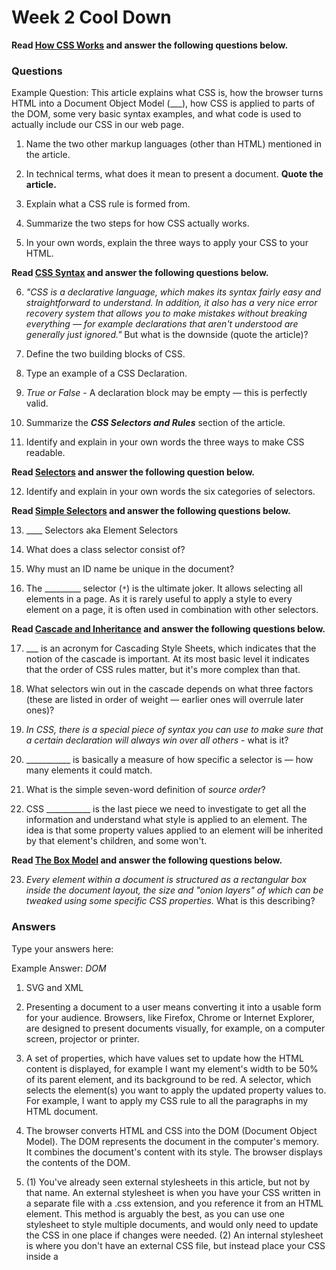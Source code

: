 # Week 2 Cool Down

**Read [How CSS Works](https://developer.mozilla.org/en-US/docs/Learn/CSS/Introduction_to_CSS/How_CSS_works) and answer the following questions below.**

### Questions

Example Question: This article explains what CSS is, how the browser turns HTML into a Document Object Model (___), how CSS is applied to parts of the DOM, some very basic syntax examples, and what code is used to actually include our CSS in our web page.

1. Name the two other markup languages (other than HTML) mentioned in the article.

2. In technical terms, what does it mean to present a document. **Quote the article.**

3. Explain what a CSS rule is formed from. 

4. Summarize the two steps for how CSS actually works.

5. In your own words, explain the three ways to apply your CSS to your HTML.

**Read [CSS Syntax](https://developer.mozilla.org/en-US/docs/Learn/CSS/Introduction_to_CSS/Syntax) and answer the following questions below.**

6. *"CSS is a declarative language, which makes its syntax fairly easy and straightforward to understand. In addition, it also has a very nice error recovery system that allows you to make mistakes without breaking everything — for example declarations that aren't understood are generally just ignored."* But what is the downside (quote the article)?

7. Define the two building blocks of CSS.

8. Type an example of a CSS Declaration.

9. *True or False* - A declaration block may be empty — this is perfectly valid.

10. Summarize the ***CSS Selectors and Rules*** section of the article.

11. Identify and explain in your own words the three ways to make CSS readable.

**Read [Selectors](https://developer.mozilla.org/en-US/docs/Learn/CSS/Introduction_to_CSS/Selectors) and answer the following question below.**

12. Identify and explain in your own words the six categories of selectors.

**Read [Simple Selectors](https://developer.mozilla.org/en-US/docs/Learn/CSS/Introduction_to_CSS/Simple_selectors) and answer the following questions below.**

13. ____ Selectors aka Element Selectors

14. What does a class selector consist of?

15. Why must an ID name be unique in the document?

16. The _________ selector (`*`) is the ultimate joker. It allows selecting all elements in a page. As it is rarely useful to apply a style to every element on a page, it is often used in combination with other selectors.

**Read [Cascade and Inheritance](https://developer.mozilla.org/en-US/docs/Learn/CSS/Introduction_to_CSS/Cascade_and_inheritance) and answer the following questions below.**

17. ___ is an acronym for Cascading Style Sheets, which indicates that the notion of the cascade is important. At its most basic level it indicates that the order of CSS rules matter, but it's more complex than that. 

18. What selectors win out in the cascade depends on what three factors (these are listed in order of weight — earlier ones will overrule later ones)?

19. *In CSS, there is a special piece of syntax you can use to make sure that a certain declaration will always win over all others* - what is it?

20. ___________ is basically a measure of how specific a selector is — how many elements it could match.

21. What is the simple seven-word definition of *source order*?

22. CSS ___________ is the last piece we need to investigate to get all the information and understand what style is applied to an element. The idea is that some property values applied to an element will be inherited by that element's children, and some won't.

**Read [The Box Model](https://developer.mozilla.org/en-US/docs/Learn/CSS/Introduction_to_CSS/Box_model) and answer the following questions below.**

23. *Every element within a document is structured as a rectangular box inside the document layout, the size and "onion layers" of which can be tweaked using some specific CSS properties.* What is this describing?

### Answers

Type your answers here: 

Example Answer: *DOM*

1. SVG and XML

2. Presenting a document to a user means converting it into a usable form for your audience. Browsers, like Firefox, Chrome or Internet Explorer, are designed to present documents visually, for example, on a computer screen, projector or printer.

3. A set of properties, which have values set to update how the HTML content is displayed, for example I want my element's width to be 50% of its parent element, and its background to be red. A selector, which selects the element(s) you want to apply the updated property values to. For example, I want to apply my CSS rule to all the paragraphs in my HTML document.

4. The browser converts HTML and CSS into the DOM (Document Object Model). The DOM represents the document in the computer's memory. It combines the document's content with its style.
The browser displays the contents of the DOM.

5. (1) You've already seen external stylesheets in this article, but not by that name. An external stylesheet is when you have your CSS written in a separate file with a .css extension, and you reference it from an HTML <link> element. This method is arguably the best, as you can use one stylesheet to style multiple documents, and would only need to update the CSS in one place if changes were needed. (2) An internal stylesheet is where you don't have an external CSS file, but instead place your CSS inside a <style> element, contained inside the HTML head. This can be useful in some circumstances (maybe you're working with a content management system where you can't modify the CSS files directly), but it isn't quite as efficient as external stylesheets — in a website, the CSS would need to be repeated across every page, and updated in multiple places if changes were required. (3) Inline styles are CSS declarations that affect one element only, contained within a style attribute. Please don't do this, unless you really have to! It is really bad for maintenance (you might have to update the same information multiple times per document), and it also mixes your presentational CSS information with your HTML structural information, making the CSS harder to read and understand. Keeping your different types of code separated and pure makes for a much easier job for all who work on the code. The only time you might have to resort to using inline styles is when your working environment is really restrictive (perhaps your CMS only allows you to edit the HTML body.)

6. The downside is that it can be harder to understand where errors are coming from.

7. Properties: Human-readable identifiers that indicate which stylistic features (e.g. font, width, background color) you want to change. Values: Each specified property is given a value, which indicates how you want to change those stylistic features (e.g. what you want to change the font, width or background color to.)

8. `p {  font-size: 12px; }`

9. True

10. We are missing one part of the puzzle — we need to discuss how to tell our declaration blocks which elements they should be applied to. This is done by prefixing each declaration block with a selector — a pattern that matches some elements on the page. The associated declarations will be applied to those elements only. The selector plus the declaration block is called a ruleset, or often simply just a rule. Selectors can get very complicated — you can make a rule match multiple elements by including multiple selectors separated by commas (a group,) and selectors can be chained together, for example I want to select any element with a class of "blah", but only if it is inside an <article> element, and only while it is being hovered by the mouse pointer. An element may be matched by several selectors, therefore several rules may set a given property multiple times. CSS defines which one has precedence over the others and must be applied: this is called the cascade algorithm.

11. (1) White space means actual spaces, tabs and new lines. You can add white space to make your style sheets more readable. In the same manner as HTML, the browser tends to ignore much of the whitespace inside your CSS; a lot of the whitespace is just there to aid readability. In our first example below we have each declaration (and rule start/end) on its own line — this is arguably a good way to write CSS, as it makes it easy to maintain and understand. The code layout you choose is usually a personal preference, although when you start to work in teams, you may find that the existing team has its own styleguide that specifies an agreed convention to follow. The whitespace you do need to be careful of in CSS is the whitespace around the properties and their values. (2) As with HTML, you are encouraged to make comments in your CSS, to help you understand how your code works when coming back to it after several months, and to help others understand it. Comments are also useful for temporarily commenting out certain parts of the code for testing purposes, for example if you are trying to find which part of your code is causing an error. Comments in CSS begin with `/*` and end with `*/`. (3) Some properties like font, background, padding, border, and margin are called shorthand properties — this is because they allow you to set several property values in a single line, saving time and making your code neater in the process.

12. (1) Simple selectors: Match one or more elements based on element type, `class`, or `id`. (2) Attribute selectors: Match one or more elements based on their attributes/attribute values. (3) Pseudo-classes: Match one or more elements that exist in a certain state, such as an element that is being hovered over by the mouse pointer, or a checkbox that is currently disabled or checked, or an element that is the first child of its parent in the DOM tree. (4) Pseudo-elements: Match one or more parts of content that are in a certain position in relation to an element, for example the first word of each paragraph, or generated content appearing just before an element. (5) Combinators: These are not exactly selectors themselves, but ways of combining two or more selectors in useful ways for very specific selections. So for example, you could select only paragraphs that are direct descendants of divs, or paragraphs that come directly after headings. (6) Multiple selectors: Again, these are not separate selectors; the idea is that you can put multiple selectors on the same CSS rule, separated by commas, to apply a single set of declarations to all the elements selected by those selectors.

13. Type

14. The class selector consists of a dot, '.', followed by a class name. 

15. An ID name must be unique in the document. Behaviors regarding duplicated IDs are unpredictable. For example, in some browsers, only the first instance is counted, and the rest are ignored.

16. Universal

17. CSS

18. (1) Importance, (2) specificity, and (3) source order.

19. `!important`

20. Specificity 

21. Later rules will win over earlier rules.

22. Inheritance

23. Box properties

**Copyright &copy; 2018 Riyaad Azad. Free to copy and distribute as per the [official license on GitHub](https://github.com/ra-coding-club/coding-club/blob/master/LICENSE). All other rights reserved.** 
